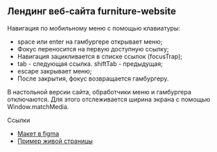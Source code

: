 ## Лендинг веб-сайта furniture-website

Навигация по мобильному меню с помощью клавиатуры:
* space или enter на гамбургере открывает меню;
* Фокус переносится на первую доступную ссылку;
* Навигация зацикливается в списке ссылок (focusTrap);
* tab - следующая ссылка. shiftTab - предыдущая;
* escape закрывает меню;
* После закрытия, фокус возвращается гамбургеру.

В настольной версии сайта, обработчики меню и гамбургера отключаются. Для этого отслеживается ширина экрана с помощью Window.matchMedia.

Ссылки
- [Макет в figma](https://www.figma.com/community/file/1116354884928539387)
- [Пример живой страницы](https://dimoncss.ru/myworks/furniture-website/)